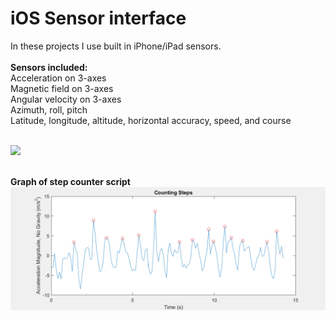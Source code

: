 <h1>iOS Sensor interface </h1>
In these projects I use built in iPhone/iPad sensors. <br/><br/>
<b>Sensors included:</b> <br/>
Acceleration on 3-axes<br/>
Magnetic field on 3-axes<br/>
Angular velocity on 3-axes<br/>
Azimuth, roll, pitch<br/>
Latitude, longitude, altitude, horizontal accuracy, speed, and course<br/><br/>

<img src="http://se.mathworks.com/cmsimages/77689_wm_mobile-thumb.jpg"></img> <br/><br/>

<b>Graph of step counter script</b>
<img src="./StepCount.png"></img>

